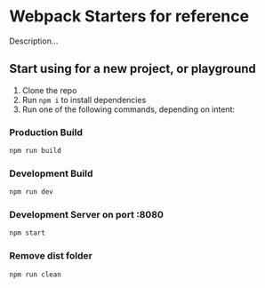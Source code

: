 # Webpack Starters for reference

Description...

## Start using for a new project, or playground

1. Clone the repo
2. Run `npm i` to install dependencies
3. Run one of the following commands, depending on intent:

### Production Build

```bash
npm run build
```

### Development Build

```bash
npm run dev
```

### Development Server on port :8080

```bash
npm start
```

### Remove dist folder

```bash
npm run clean
```
